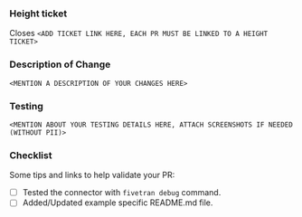 ### Height ticket
Closes `<ADD TICKET LINK HERE, EACH PR MUST BE LINKED TO A HEIGHT TICKET>`

### Description of Change
`<MENTION A DESCRIPTION OF YOUR CHANGES HERE>`

### Testing
`<MENTION ABOUT YOUR TESTING DETAILS HERE, ATTACH SCREENSHOTS IF NEEDED (WITHOUT PII)>`

### Checklist
Some tips and links to help validate your PR:

- [ ] Tested the connector with `fivetran debug` command.
- [ ] Added/Updated example specific README.md file.